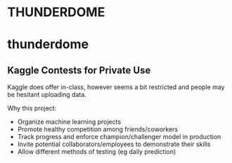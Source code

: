 THUNDERDOME
===================================

# thunderdome
## Kaggle Contests for Private Use

Kaggle does offer in-class, however seems a bit restricted and people may be hesitant uploading data.

Why this project:

 * Organize machine learning projects
 * Promote healthy competition among friends/coworkers
 * Track progress and enforce champion/challenger model in production
 * Invite potential collaborators/employees to demonstrate their skills
 * Allow different methods of testing (eg daily prediction)
